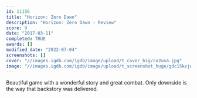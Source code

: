 ```yaml
---
id: 11156
title: "Horizon: Zero Dawn"
description: "Horizon: Zero Dawn - Review"
score: 9
date: "2017-03-11"
completed: TRUE
awards: []
modified_date: "2022-07-04"
screenshots: []
cover: "//images.igdb.com/igdb/image/upload/t_cover_big/co2una.jpg"
image: "//images.igdb.com/igdb/image/upload/t_screenshot_huge/gdc15kvjedin5c4v6cce.jpg"
---
```

Beautiful game with a wonderful story and great combat. Only downside is the way that backstory was delivered.